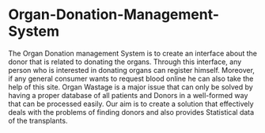 # Organ-Donation-Management-System
The Organ Donation management System is to create an interface
about the donor that is related to donating the organs. Through this
interface, any person who is interested in donating organs can register
himself. Moreover, if any general consumer wants to request blood
online he can also take the help of this site.
Organ Wastage is a major issue that can only be solved by having a
proper database of all patients and Donors in a well-formed way that
can be processed easily.
Our aim is to create a solution that effectively deals with the problems
of finding donors and also provides Statistical data of the transplants.
